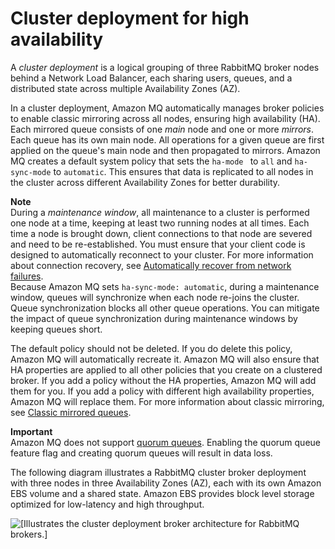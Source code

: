 # Cluster deployment for high availability<a name="rabbitmq-broker-architecture-cluster"></a>

A *cluster deployment* is a logical grouping of three RabbitMQ broker nodes behind a Network Load Balancer, each sharing users, queues, and a distributed state across multiple Availability Zones \(AZ\)\.

In a cluster deployment, Amazon MQ automatically manages broker policies to enable classic mirroring across all nodes, ensuring high availability \(HA\)\. Each mirrored queue consists of one *main* node and one or more *mirrors*\. Each queue has its own main node\. All operations for a given queue are first applied on the queue's main node and then propagated to mirrors\. Amazon MQ creates a default system policy that sets the `ha-mode ` to `all` and `ha-sync-mode` to `automatic`\. This ensures that data is replicated to all nodes in the cluster across different Availability Zones for better durability\.

**Note**  
During a *maintenance window*, all maintenance to a cluster is performed one node at a time, keeping at least two running nodes at all times\. Each time a node is brought down, client connections to that node are severed and need to be re\-established\. You must ensure that your client code is designed to automatically reconnect to your cluster\. For more information about connection recovery, see [Automatically recover from network failures](best-practices-rabbitmq.md#best-practices-rabbitmq-connection-recovery)\.  
Because Amazon MQ sets `ha-sync-mode: automatic`, during a maintenance window, queues will synchronize when each node re\-joins the cluster\. Queue synchronization blocks all other queue operations\. You can mitigate the impact of queue synchronization during maintenance windows by keeping queues short\.

The default policy should not be deleted\. If you do delete this policy, Amazon MQ will automatically recreate it\. Amazon MQ will also ensure that HA properties are applied to all other policies that you create on a clustered broker\. If you add a policy without the HA properties, Amazon MQ will add them for you\. If you add a policy with different high availability properties, Amazon MQ will replace them\. For more information about classic mirroring, see [Classic mirrored queues](https://www.rabbitmq.com/ha.html)\.

**Important**  
Amazon MQ does not support [quorum queues](https://www.rabbitmq.com/quorum-queues.html)\. Enabling the quorum queue feature flag and creating quorum queues will result in data loss\.

 The following diagram illustrates a RabbitMQ cluster broker deployment with three nodes in three Availability Zones \(AZ\), each with its own Amazon EBS volume and a shared state\. Amazon EBS provides block level storage optimized for low\-latency and high throughput\. 

![\[Illustrates the cluster deployment broker architecture for RabbitMQ brokers.\]](http://docs.aws.amazon.com/amazon-mq/latest/developer-guide/images/amazon-mq-rabbitmq-broker-architecture-cluster-broker.png)
